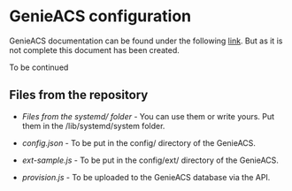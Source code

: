 # GenieACS configuration

GenieACS documentation can be found under the following [link](https://github.com/genieacs/genieacs/wiki). But as it is not complete this document has been created.

To be continued

## Files from the repository

- *Files from the systemd/ folder* - You can use them or write yours. Put them in the /lib/systemd/system folder.

- *config.json* - To be put in the config/ directory of the GenieACS.

- *ext-sample.js* - To be put in the config/ext/ directory of the GenieACS.

- *provision.js* - To be uploaded to the GenieACS database via the API.
